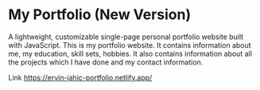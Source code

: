 # My Portfolio (New Version)

A lightweight, customizable single-page personal portfolio website  built with JavaScript.
This is my portfolio website. It contains information about me, my education, skill sets, hobbies. It also contains information about all the projects which I have done and my contact information.

Link
https://ervin-jahic-portfolio.netlify.app/
